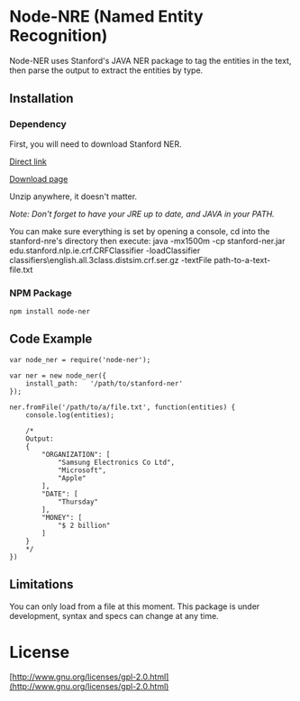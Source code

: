 # Node-NRE (Named Entity Recognition) #

Node-NER uses Stanford's JAVA NER package to tag the entities in the text, then parse the output to extract the entities by type.

## Installation ##

### Dependency ###
First, you will need to download Stanford NER.

[Direct link](http://nlp.stanford.edu/software/stanford-ner-2014-10-26.zip)

[Download page](http://nlp.stanford.edu/software/CRF-NER.shtml)

Unzip anywhere, it doesn't matter.

*Note: Don't forget to have your JRE up to date, and JAVA in your PATH.*

You can make sure everything is set by opening a console, cd into the stanford-nre's directory then execute:
	java -mx1500m -cp stanford-ner.jar edu.stanford.nlp.ie.crf.CRFClassifier -loadClassifier classifiers\english.all.3class.distsim.crf.ser.gz -textFile path-to-a-text-file.txt

### NPM Package ###

	npm install node-ner
	

## Code Example ##


	var node_ner = require('node-ner');
	
	var ner = new node_ner({
		install_path:	'/path/to/stanford-ner'
	});
	
	ner.fromFile('/path/to/a/file.txt', function(entities) {
		console.log(entities);

		/*
		Output:
		{
			"ORGANIZATION": [
				"Samsung Electronics Co Ltd",
				"Microsoft",
				"Apple"
			],
			"DATE": [
				"Thursday"
			],
			"MONEY": [
				"$ 2 billion"
			]
		}
		*/
	})


## Limitations ##
You can only load from a file at this moment.
This package is under development, syntax and specs can change at any time.

# License #
[http://www.gnu.org/licenses/gpl-2.0.html](http://www.gnu.org/licenses/gpl-2.0.html)